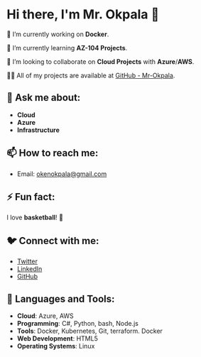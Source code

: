 # Hi there, I'm Mr. Okpala 👋

🔭 I’m currently working on **Docker**.

🌱 I’m currently learning **AZ-104 Projects**.

👯 I’m looking to collaborate on **Cloud Projects** with **Azure**/**AWS**.

👨‍💻 All of my projects are available at [GitHub - Mr-Okpala](https://github.com/Mr-Okpala).

## 💬 Ask me about:
- **Cloud**
- **Azure**
- **Infrastructure**

## 📫 How to reach me:
- Email: [okenokpala@gmail.com](mailto:okenokpala@gmail.com)

## ⚡ Fun fact:
I love **basketball**! 🏀

## 🐦 Connect with me:
- [Twitter](https://x.com/God_is_Good00?t=3CYlg_cOLnoOfYVOhuiaqQ&s=09_)
- [LinkedIn](https://www.linkedin.com/in/okpala-uchenna-899583327_)
- [GitHub](https://github.com/Mr-Okpala_)

## 🧰 Languages and Tools:
- **Cloud**: Azure, AWS
- **Programming**: C#, Python, bash, Node.js
- **Tools**: Docker, Kubernetes, Git, terraform. Docker 
- **Web Development**: HTML5
- **Operating Systems**: Linux
